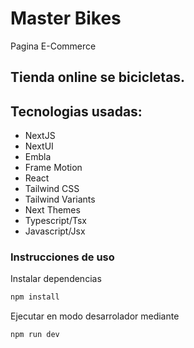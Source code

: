 # Master Bikes
Pagina E-Commerce

## Tienda online se bicicletas.

## Tecnologias usadas:
- NextJS
- NextUI
- Embla
- Frame Motion
- React
- Tailwind CSS
- Tailwind Variants
- Next Themes
- Typescript/Tsx
- Javascript/Jsx

### Instrucciones de uso

Instalar dependencias

```bash
npm install
```

Ejecutar en modo desarrolador mediante

```bash
npm run dev
```